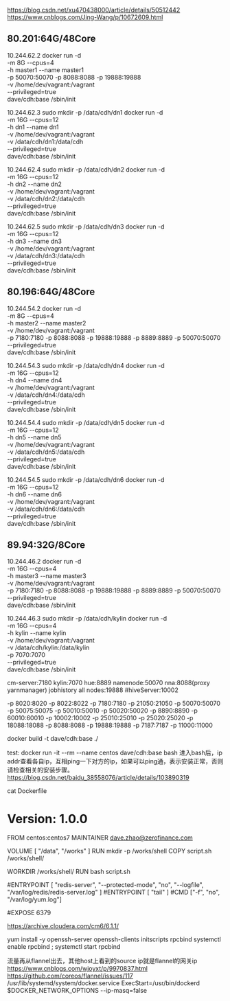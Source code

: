 https://blog.csdn.net/xu470438000/article/details/50512442
https://www.cnblogs.com/Jing-Wang/p/10672609.html


80.201:64G/48Core
------------------------
10.244.62.2
docker run -d \
-m 8G --cpus=4 \
-h master1 --name master1 \
-p 50070:50070 -p 8088:8088 -p 19888:19888 \
-v /home/dev/vagrant:/vagrant \
--privileged=true \
dave/cdh:base /sbin/init

10.244.62.3
sudo mkdir -p /data/cdh/dn1
docker run -d \
-m 16G --cpus=12 \
-h dn1 --name dn1 \
-v /home/dev/vagrant:/vagrant \
-v /data/cdh/dn1:/data/cdh \
--privileged=true \
dave/cdh:base /sbin/init

10.244.62.4
sudo mkdir -p /data/cdh/dn2
docker run -d \
-m 16G --cpus=12 \
-h dn2 --name dn2 \
-v /home/dev/vagrant:/vagrant \
-v /data/cdh/dn2:/data/cdh \
--privileged=true \
dave/cdh:base /sbin/init

10.244.62.5
sudo mkdir -p /data/cdh/dn3
docker run -d \
-m 16G --cpus=12 \
-h dn3 --name dn3 \
-v /home/dev/vagrant:/vagrant \
-v /data/cdh/dn3:/data/cdh \
--privileged=true \
dave/cdh:base /sbin/init

80.196:64G/48Core
-------------
10.244.54.2
docker run -d \
-m 8G --cpus=4 \
-h master2 --name master2 \
-v /home/dev/vagrant:/vagrant \
-p 7180:7180 -p 8088:8088 -p 19888:19888 -p 8889:8889 -p 50070:50070 \
--privileged=true \
dave/cdh:base /sbin/init

10.244.54.3
sudo mkdir -p /data/cdh/dn4
docker run -d \
-m 16G --cpus=12 \
-h dn4 --name dn4 \
-v /home/dev/vagrant:/vagrant \
-v /data/cdh/dn4:/data/cdh \
--privileged=true \
dave/cdh:base /sbin/init

10.244.54.4
sudo mkdir -p /data/cdh/dn5
docker run -d \
-m 16G --cpus=12 \
-h dn5 --name dn5 \
-v /home/dev/vagrant:/vagrant \
-v /data/cdh/dn5:/data/cdh \
--privileged=true \
dave/cdh:base /sbin/init

10.244.54.5
sudo mkdir -p /data/cdh/dn6
docker run -d \
-m 16G --cpus=12 \
-h dn6 --name dn6 \
-v /home/dev/vagrant:/vagrant \
-v /data/cdh/dn6:/data/cdh \
--privileged=true \
dave/cdh:base /sbin/init

89.94:32G/8Core
-------------
10.244.46.2
docker run -d \
-m 16G --cpus=4 \
-h master3 --name master3 \
-v /home/dev/vagrant:/vagrant \
-p 7180:7180 -p 8088:8088 -p 19888:19888 -p 8889:8889 -p 50070:50070 \
--privileged=true \
dave/cdh:base /sbin/init

10.244.46.3
sudo mkdir -p /data/cdh/kylin
docker run -d \
-m 16G --cpus=4 \
-h kylin --name kylin \
-v /home/dev/vagrant:/vagrant \
-v /data/cdh/kylin:/data/kylin \
-p 7070:7070 \
--privileged=true \
dave/cdh:base /sbin/init


cm-server:7180
kylin:7070
hue:8889
namenode:50070
nna:8088(proxy yarnmanager)
jobhistory all nodes:19888
#hiveServer:10002

-p 8020:8020 -p 8022:8022 -p 7180:7180 -p 21050:21050 -p 50070:50070 -p 50075:50075 -p 50010:50010 -p 50020:50020 -p 8890:8890 -p 60010:60010 -p 10002:10002 -p 25010:25010 -p 25020:25020 -p 18088:18088 -p 8088:8088 -p 19888:19888 -p 7187:7187 -p 11000:11000

docker build -t dave/cdh:base ./

test:
docker run -it --rm --name centos dave/cdh:base bash
进入bash后，ip addr查看各自ip，互相ping一下对方的ip，如果可以ping通，表示安装正常，否则请检查相关的安装步骤。
https://blog.csdn.net/baidu_38558076/article/details/103890319

cat Dockerfile 
# Version: 1.0.0
FROM centos:centos7 
MAINTAINER dave.zhao@zerofinance.com

VOLUME [ "/data", "/works" ]
RUN mkdir -p /works/shell
COPY script.sh /works/shell/ 

WORKDIR /works/shell/
RUN bash script.sh

#ENTRYPOINT [ "redis-server", "--protected-mode", "no", "--logfile", "/var/log/redis/redis-server.log" ]
#ENTRYPOINT [ "tail" ]
#CMD ["-f", "no", "/var/log/yum.log"]

#EXPOSE 6379


https://archive.cloudera.com/cm6/6.1.1/

yum install -y openssh-server openssh-clients initscripts rpcbind
systemctl enable rpcbind ; systemctl start rpcbind

流量再从flannel出去，其他host上看到的source ip就是flannel的网关ip
https://www.cnblogs.com/wjoyxt/p/9970837.html
https://github.com/coreos/flannel/issues/117
/usr/lib/systemd/system/docker.service
ExecStart=/usr/bin/dockerd $DOCKER_NETWORK_OPTIONS --ip-masq=false